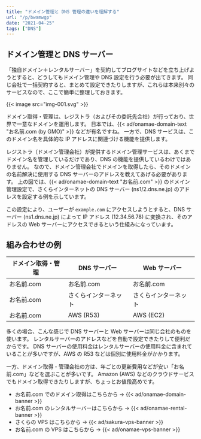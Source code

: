 ```yaml
---
title: "ドメイン管理と DNS 管理の違いを理解する"
url: "/p/bwamwgp"
date: "2021-04-25"
tags: ["DNS"]
---
```


ドメイン管理と DNS サーバー
----

「独自ドメイン＋レンタルサーバー」を契約してブログサイトなどを立ち上げようとすると、どうしてもドメイン管理や DNS 設定を行う必要が出てきます。
同じ会社で一括契約すると、まとめて設定できたりしますが、これらは本来別々のサービスなので、ここで簡単に整理しておきます。

{{< image src="img-001.svg" >}}

ドメイン取得・管理は、レジストラ（およびその委託先会社）が行っており、世界で一意なドメインを運用します。
日本では、{{< ad/onamae-domain-text "お名前.com (by GMO)" >}} などが有名ですね。
一方で、DNS サービスは、このドメイン名を具体的な IP アドレスに関連づける機能を提供します。

レジストラ（ドメイン管理会社）が提供するドメイン管理サービスは、あくまでドメイン名を管理しているだけであり、DNS の機能を提供しているわけではありません。
なので、ドメイン管理会社でドメインを取得したら、そのドメインの名前解決に使用する DNS サーバーのアドレスを教えてあげる必要があります。
上の図では、{{< ad/onamae-domain-text "お名前.com" >}} のドメイン管理設定で、さくらインターネットの DNS サーバー (ns1/2.dns.ne.jp) のアドレスを設定する例を示しています。

この設定により、ユーザーが `example.com` にアクセスしようとすると、DNS サーバー (ns1.dns.ne.jp) によって IP アドレス (12.34.56.78) に変換され、そのアドレスの Web サーバーにアクセスできるという仕組みになっています。


組み合わせの例
----

| ドメイン取得・管理 | DNS サーバー | Web サーバー |
| ---- | ---- | ---- |
| お名前.com | お名前.com | お名前.com |
| お名前.com | さくらインターネット | さくらインターネット |
| お名前.com | AWS (R53) | AWS (EC2) |

多くの場合、こんな感じで DNS サーバーと Web サーバーは同じ会社のものを使います。
レンタルサーバーのアドレスなどを自動で設定できたりして便利だからです。
DNS サーバーの使用料金はレンタルサーバーの使用料金に含まれていることが多いですが、AWS の R53 などは個別に使用料金がかかります。

一方、ドメイン取得・管理会社の方は、年ごとの更新費用などが安い「お名前.com」などを選ぶことが多いです。
Amazon (AWS) などのクラウドサービスでもドメイン取得できたりしますが、ちょっとお値段高めです。

- お名前.com でのドメイン取得はこちらから → {{< ad/onamae-domain-banner >}}
- お名前.com のレンタルサーバーはこちらから → {{< ad/onamae-rental-banner >}}
- さくらの VPS はこちらから → {{< ad/sakura-vps-banner >}}
- お名前.com の VPS はこちらから → {{< ad/onamae-vps-banner >}}

